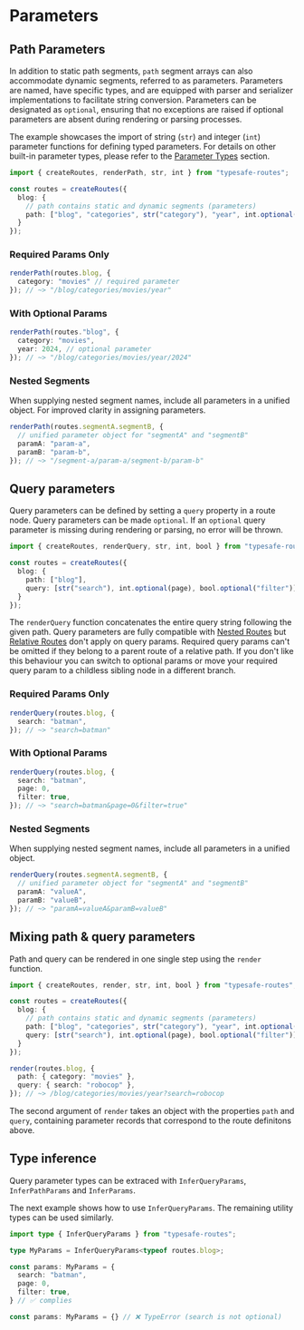 # Parameters

## Path Parameters

In addition to static path segments, `path` segment arrays can also accommodate dynamic segments, referred to as parameters. Parameters are named, have specific types, and are equipped with parser and serializer implementations to facilitate string conversion. Parameters can be designated as `optional`, ensuring that no exceptions are raised if optional parameters are absent during rendering or parsing processes.

The example showcases the import of string (`str`) and integer (`int`) parameter functions for defining typed parameters. For details on other built-in parameter types, please refer to the [Parameter Types](basic-features/parameter-types.md) section.

``` ts
import { createRoutes, renderPath, str, int } from "typesafe-routes";

const routes = createRoutes({
  blog: {
    // path contains static and dynamic segments (parameters)
    path: ["blog", "categories", str("category"), "year", int.optional("year")]
  }
});
```

<!-- tabs:start -->
### **Required Params Only**
``` ts
renderPath(routes.blog, {
  category: "movies" // required parameter
}); // ~> "/blog/categories/movies/year"
```

### **With Optional Params**
``` ts
renderPath(routes."blog", {
  category: "movies",
  year: 2024, // optional parameter
}); // ~> "/blog/categories/movies/year/2024"
```

### **Nested Segments**

When supplying nested segment names, include all parameters in a unified object. For improved clarity in assigning parameters.

``` ts
renderPath(routes.segmentA.segmentB, {
  // unified parameter object for "segmentA" and "segmentB"
  paramA: "param-a",
  paramB: "param-b",
}); // ~> "/segment-a/param-a/segment-b/param-b"
```

<!-- tabs:end -->

## Query parameters

Query parameters can be defined by setting a `query` property in a route node. Query parameters can be made `optional`. If an `optional` query parameter is missing during rendering or parsing, no error will be thrown.

``` ts
import { createRoutes, renderQuery, str, int, bool } from "typesafe-routes";

const routes = createRoutes({
  blog: {
    path: ["blog"],
    query: [str("search"), int.optional(page), bool.optional("filter")]
  }
});
```

The `renderQuery` function concatenates the entire query string following the given path. Query parameters are fully compatible with [Nested Routes](basic-features/nested-routes.md) but [Relative Routes](basic-features/relative-routes.md) don't apply on query params. Required query params can't be omitted if they belong to a parent route of a relative path. If you don't like this behaviour you can switch to optional params or move your required query param to a childless sibling node in a different branch.

<!-- tabs:start -->
### **Required Params Only**
``` ts
renderQuery(routes.blog, {
  search: "batman",
}); // ~> "search=batman"
```

### **With Optional Params**

``` ts
renderQuery(routes.blog, {
  search: "batman",
  page: 0,
  filter: true,
}); // ~> "search=batman&page=0&filter=true"
```

### **Nested Segments**

When supplying nested segment names, include all parameters in a unified object.

``` ts
renderQuery(routes.segmentA.segmentB, {
  // unified parameter object for "segmentA" and "segmentB"
  paramA: "valueA",
  paramB: "valueB",
}); // ~> "paramA=valueA&paramB=valueB"
```

<!-- tabs:end -->

## Mixing path & query parameters

Path and query can be rendered in one single step using the `render` function.

``` ts
import { createRoutes, render, str, int, bool } from "typesafe-routes";

const routes = createRoutes({
  blog: {
    // path contains static and dynamic segments (parameters)
    path: ["blog", "categories", str("category"), "year", int.optional("year")]
    query: [str("search"), int.optional(page), bool.optional("filter")]
  }
});

render(routes.blog, {
  path: { category: "movies" },
  query: { search: "robocop" },
}); // ~> /blog/categories/movies/year?search=robocop
```

The second argument of `render` takes an object with the properties `path` and `query`, containing parameter records that correspond to the route definitons above.


## Type inference

Query parameter types can be extraced with `InferQueryParams`, `InferPathParams` and `InferParams`.

The next example shows how to use `InferQueryParams`. The remaining utility types can be used similarly.

``` ts
import type { InferQueryParams } from "typesafe-routes";

type MyParams = InferQueryParams<typeof routes.blog>;

const params: MyParams = {
  search: "batman",
  page: 0,
  filter: true,
} // ✅ complies

const params: MyParams = {} // ❌ TypeError (search is not optional)
```

